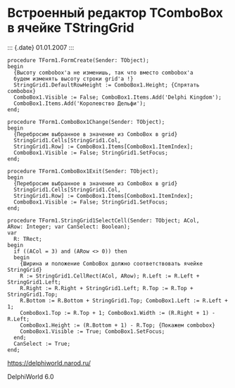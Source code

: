 Встроенный редактор TComboBox в ячейке TStringGrid
==================================================

::: {.date}
01.01.2007
:::

    procedure TForm1.FormCreate(Sender: TObject);
    begin
      {Высоту combobox'а не изменишь, так что вместо combobox'а
      будем изменять высоту строки grid'а !}
      StringGrid1.DefaultRowHeight := ComboBox1.Height; {Спрятать combobox}
      ComboBox1.Visible := False; ComboBox1.Items.Add('Delphi Kingdom');
      ComboBox1.Items.Add('Королевство Дельфи');
    end;
     
    procedure TForm1.ComboBox1Change(Sender: TObject);
    begin
      {Перебросим выбранное в значение из ComboBox в grid}
      StringGrid1.Cells[StringGrid1.Col,
      StringGrid1.Row] := ComboBox1.Items[ComboBox1.ItemIndex];
      ComboBox1.Visible := False; StringGrid1.SetFocus;
    end;
     
    procedure TForm1.ComboBox1Exit(Sender: TObject);
    begin
      {Перебросим выбранное в значение из ComboBox в grid}
      StringGrid1.Cells[StringGrid1.Col,
      StringGrid1.Row] := ComboBox1.Items[ComboBox1.ItemIndex];
      ComboBox1.Visible := False; StringGrid1.SetFocus;
    end;
     
    procedure TForm1.StringGrid1SelectCell(Sender: TObject; ACol,
    ARow: Integer; var CanSelect: Boolean);
    var
      R: TRect;
    begin
      if ((ACol = 3) and (ARow <> 0)) then
      begin
        {Ширина и положение ComboBox должно соответствовать ячейке StringGrid}
        R := StringGrid1.CellRect(ACol, ARow); R.Left := R.Left + StringGrid1.Left;
        R.Right := R.Right + StringGrid1.Left; R.Top := R.Top + StringGrid1.Top;
        R.Bottom := R.Bottom + StringGrid1.Top; ComboBox1.Left := R.Left + 1;
        ComboBox1.Top := R.Top + 1; ComboBox1.Width := (R.Right + 1) - R.Left;
        ComboBox1.Height := (R.Bottom + 1) - R.Top; {Покажем combobox}
        ComboBox1.Visible := True; ComboBox1.SetFocus;
      end;
      CanSelect := True;
    end;
     

<https://delphiworld.narod.ru/>

DelphiWorld 6.0
